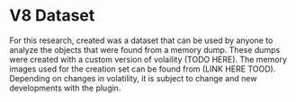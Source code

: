 # V8 Dataset
For this research, created was a dataset that can be used by anyone to analyze the objects that were found from a memory dump.
These dumps were created with a custom version of volaility (TODO HERE). The memory images used for the creation set can be found from (LINK HERE TOOD).
Depending on changes in volatility, it is subject to change and new developments with the plugin.